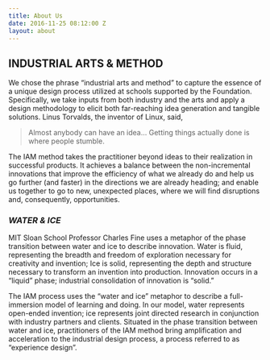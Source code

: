 ```yaml
---
title: About Us
date: 2016-11-25 08:12:00 Z
layout: about
---
```


## **INDUSTRIAL ARTS & METHOD**

We chose the phrase “industrial arts and method” to capture the essence of a unique design process utilized at schools supported by the Foundation. Specifically, we take inputs from both industry and the arts and apply a design methodology to elicit both far-reaching idea generation and tangible solutions. Linus Torvalds, the inventor of Linux, said,

> Almost anybody can have an idea… Getting things actually done is where people stumble.

The IAM method takes the practitioner beyond ideas to their realization in successful products. It achieves a balance between the non-incremental innovations that improve the efficiency of what we already do and help us go further (and faster) in the directions we are already heading; and enable us together to go to new, unexpected places, where we will find disruptions and, consequently, opportunities.


### ***WATER & ICE***

MIT Sloan School Professor Charles Fine uses a metaphor of the phase transition between water and ice to describe innovation. Water is fluid, representing the breadth and freedom of exploration necessary for creativity and invention; Ice is solid, representing the depth and structure necessary to transform an invention into production. Innovation occurs in a “liquid” phase; industrial consolidation of innovation is “solid.”

The IAM process uses the “water and ice” metaphor to describe a full-immersion model of learning and doing. In our model, water represents open-ended invention; ice represents joint directed research in conjunction with industry partners and clients. Situated in the phase transition between water and ice, practitioners of the IAM method bring amplification and acceleration to the industrial design process, a process referred to as “experience design”.
